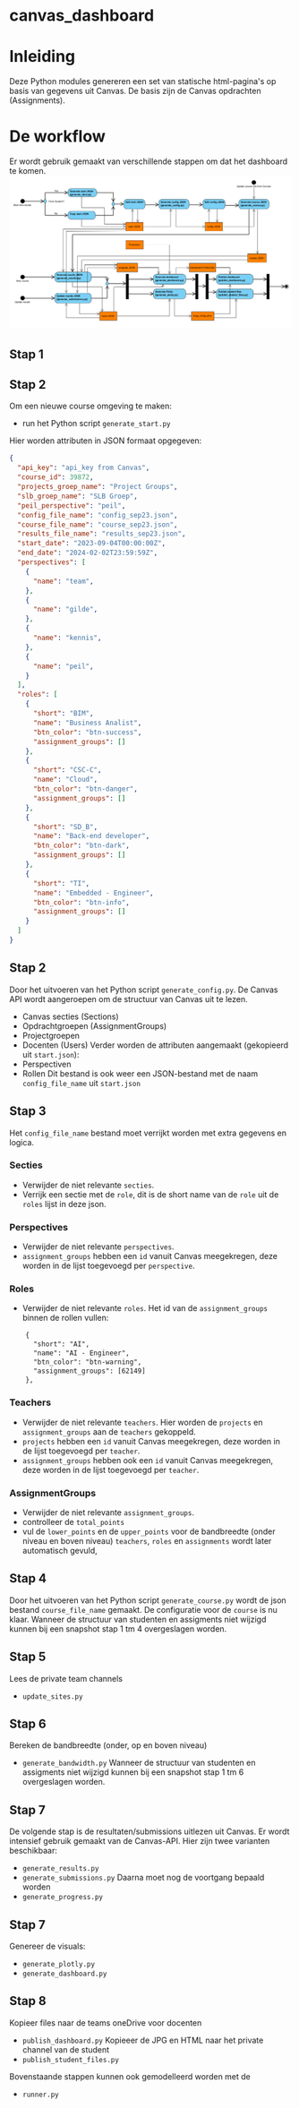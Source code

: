 # canvas_dashboard
# Inleiding
Deze Python modules genereren een set van statische html-pagina's op basis van gegevens uit Canvas. De basis zijn de Canvas opdrachten (Assignments).
# De workflow
Er wordt gebruik gemaakt van verschillende stappen om dat het dashboard te komen.
![Activity Diagram](dashboard.png)
## Stap 1
## Stap 2
Om een nieuwe course omgeving te maken:
- run het Python script `generate_start.py`

Hier worden attributen in JSON formaat opgegeven:
```json 
{
  "api_key": "api_key from Canvas",
  "course_id": 39872,
  "projects_groep_name": "Project Groups",
  "slb_groep_name": "SLB Groep",
  "peil_perspective": "peil",
  "config_file_name": "config_sep23.json",
  "course_file_name": "course_sep23.json",
  "results_file_name": "results_sep23.json",
  "start_date": "2023-09-04T00:00:00Z",
  "end_date": "2024-02-02T23:59:59Z",
  "perspectives": [
    {
      "name": "team",
    },
    {
      "name": "gilde",
    },
    {
      "name": "kennis",
    },
    {
      "name": "peil",
    }
  ],
  "roles": [
    {
      "short": "BIM",
      "name": "Business Analist",
      "btn_color": "btn-success",
      "assignment_groups": []
    },
    {
      "short": "CSC-C",
      "name": "Cloud",
      "btn_color": "btn-danger",
      "assignment_groups": []
    },
    {
      "short": "SD_B",
      "name": "Back-end developer",
      "btn_color": "btn-dark",
      "assignment_groups": []
    },
    {
      "short": "TI",
      "name": "Embedded - Engineer",
      "btn_color": "btn-info",
      "assignment_groups": []
    }
  ]
}
```
## Stap 2
Door het uitvoeren van het Python script `generate_config.py`. De Canvas API wordt aangeroepen om de structuur van Canvas uit te lezen.
- Canvas secties (Sections)
- Opdrachtgroepen (AssignmentGroups)
- Projectgroepen 
- Docenten (Users)
Verder worden de attributen aangemaakt (gekopieerd uit `start.json`):
- Perspectiven
- Rollen
Dit bestand is ook weer een JSON-bestand met de naam `config_file_name` uit `start.json`
## Stap 3
Het `config_file_name` bestand moet verrijkt worden met extra gegevens en logica.
### Secties
- Verwijder de niet relevante `secties`.
- Verrijk een sectie met de `role`, dit is de short name van de `role` uit de `roles` lijst in deze json.
### Perspectives
- Verwijder de niet relevante `perspectives`.
- `assignment_groups` hebben een `id` vanuit Canvas meegekregen, deze worden in de lijst toegevoegd per `perspective`.
### Roles
- Verwijder de niet relevante `roles`.
Het id van de `assignment_groups` binnen de rollen vullen:
```
    {
      "short": "AI",
      "name": "AI - Engineer",
      "btn_color": "btn-warning",
      "assignment_groups": [62149]
    },
```
### Teachers
- Verwijder de niet relevante `teachers`.
Hier worden de `projects` en `assignment_groups` aan de `teachers` gekoppeld. 
- `projects` hebben een `id` vanuit Canvas meegekregen, deze worden in de lijst toegevoegd per `teacher`.
- `assignment_groups` hebben ook een `id` vanuit Canvas meegekregen, deze worden in de lijst toegevoegd per `teacher`.
### AssignmentGroups
- Verwijder de niet relevante `assignment_groups`.
- controlleer de `total_points`
- vul de `lower_points` en de `upper_points` voor de bandbreedte (onder niveau en boven niveau)
  `teachers`, `roles` en `assignments` wordt later automatisch gevuld, 
## Stap 4
Door het uitvoeren van het Python script `generate_course.py` wordt de json bestand `course_file_name` gemaakt. De configuratie voor de `course` is nu klaar. Wanneer de structuur van studenten en assigments niet wijzigd kunnen bij een snapshot stap 1 tm 4 overgeslagen worden.
## Stap 5
Lees de private team channels
- `update_sites.py`
## Stap 6
Bereken de bandbreedte (onder, op en boven niveau)
- `generate_bandwidth.py`
Wanneer de structuur van studenten en assigments niet wijzigd kunnen bij een snapshot stap 1 tm 6 overgeslagen worden.
## Stap 7
De volgende stap is de resultaten/submissions uitlezen uit Canvas. Er wordt intensief gebruik gemaakt van de Canvas-API. Hier zijn twee varianten beschikbaar:
- `generate_results.py`
- `generate_submissions.py`
Daarna moet nog de voortgang bepaald worden
- `generate_progress.py`
## Stap 7
Genereer de visuals:
- `generate_plotly.py`
- `generate_dashboard.py`
## Stap 8
Kopieer files naar de teams oneDrive voor docenten
- `publish_dashboard.py`
Kopieeer de JPG en HTML naar het private channel van de student
- `publish_student_files.py`

Bovenstaande stappen kunnen ook gemodelleerd worden met de 
- `runner.py`
